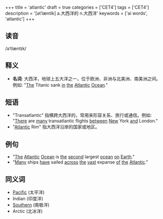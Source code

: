 +++
title = 'atlantic'
draft = true
categories = ['CET4']
tags = ['CET4']
description = '[ətˈlæntik] a.大西洋的 n.大西洋'
keywords = ['ai words', 'atlantic']
+++

## 读音
/əˈtlæntɪk/

## 释义
- **名词**: 大西洋，地球上五大洋之一，位于欧洲、非洲与北美洲、南美洲之间。例如: "[The](/zh/post/the/) Titanic sank [in](/zh/post/in/) [the](/zh/post/the/) [Atlantic](/zh/post/atlantic/) [Ocean](/zh/post/ocean/)."

## 短语
- "Transatlantic" 指横跨大西洋的，常用来形容关系、旅行或通信。例如: "[There](/zh/post/there/) are [many](/zh/post/many/) transatlantic flights [between](/zh/post/between/) [New](/zh/post/new/) York [and](/zh/post/and/) London."
- "[Atlantic](/zh/post/atlantic/) Rim" 指大西洋沿岸的国家或地区。

## 例句
- "[The](/zh/post/the/) [Atlantic](/zh/post/atlantic/) [Ocean](/zh/post/ocean/) is [the](/zh/post/the/) [second](/zh/post/second/) largest [ocean](/zh/post/ocean/) [on](/zh/post/on/) [Earth](/zh/post/earth/)."
- "[Many](/zh/post/many/) ships [have](/zh/post/have/) sailed [across](/zh/post/across/) [the](/zh/post/the/) [vast](/zh/post/vast/) expanse [of](/zh/post/of/) [the](/zh/post/the/) [Atlantic](/zh/post/atlantic/)."

## 同义词
- [Pacific](/zh/post/pacific/) (太平洋)
- Indian (印度洋)
- [Southern](/zh/post/southern/) (南极洋)
- Arctic (北冰洋)
